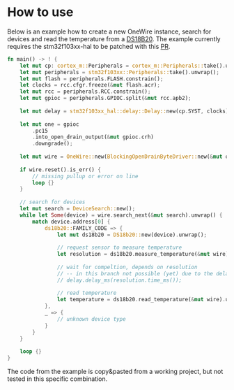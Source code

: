 # How to use
Below is an example how to create a new OneWire instance, search for devices and read the temperature from a [DS18B20](https://www.google.com/url?sa=t&rct=j&q=&esrc=s&source=web&cd=1&cad=rja&uact=8&ved=0ahUKEwjY3ZaK3ZTcAhUwb5oKHeW1AaYQFghhMAA&url=https%3A%2F%2Fdatasheets.maximintegrated.com%2Fen%2Fds%2FDS18B20.pdf&usg=AOvVaw1BHiiWuK-ej9DummvLpx8c).
The example currently requires the stm32f103xx-hal to be patched with this [PR](https://github.com/japaric/stm32f103xx-hal/pull/51).

```rust
fn main() -> ! {
    let mut cp: cortex_m::Peripherals = cortex_m::Peripherals::take().unwrap();
    let mut peripherals = stm32f103xx::Peripherals::take().unwrap();
    let mut flash = peripherals.FLASH.constrain();
    let clocks = rcc.cfgr.freeze(&mut flash.acr);
    let mut rcc = peripherals.RCC.constrain();
    let mut gpioc = peripherals.GPIOC.split(&mut rcc.apb2);
    
    let mut delay = stm32f103xx_hal::delay::Delay::new(cp.SYST, clocks);
    
    let mut one = gpioc
        .pc15
        .into_open_drain_output(&mut gpioc.crh)
        .downgrade();
        
    let mut wire = OneWire::new(BlockingOpenDrainByteDriver::new(&mut one, &mut delay));
    
    if wire.reset().is_err() {
        // missing pullup or error on line
        loop {}
    }
    
    // search for devices
    let mut search = DeviceSearch::new();
    while let Some(device) = wire.search_next(&mut search).unwrap() {
        match device.address[0] {
            ds18b20::FAMILY_CODE => {
                let mut ds18b20 = DS18b20::new(device).unwrap();
                
                // request sensor to measure temperature
                let resolution = ds18b20.measure_temperature(&mut wire).unwrap();
                
                // wait for compeltion, depends on resolution 
                // -- in this branch not possible (yet) due to the delay being borrowed
                // delay.delay_ms(resolution.time_ms());
                
                // read temperature
                let temperature = ds18b20.read_temperature(&mut wire).unwrap();
            },
            _ => {
                // unknown device type            
            }
        }
    }
    
    loop {}
}
```
The code from the example is copy&pasted from a working project, but not tested in this specific combination. 